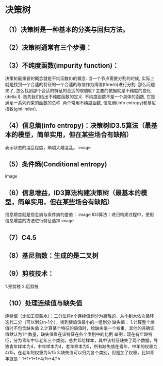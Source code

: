 # 决策树

## （1）决策树是一种基本的分类与回归方法。

## （2）决策树通常有三个步骤：

## （3）不纯度函数(impurity function)：
决策树最重要的概念就是不纯函数(I)的概念. 当一个节点需要分割的时候, 实际上就是找到一个合适的特征的一个合适的取值作为阈值(thresh)进行分割. 那么问题来了, 怎么找到那个合适的特征的合适的取值呢? 主要的依据就是不纯度的变化(delta I). 首先我们给出不纯度函数的定义. 不纯度函数不是一个具体的函数, 它是满足一系列约束的函数的总称.
两个常用不纯度函数, 信息熵(info entropy)和基尼指数(gini index).

## （4）信息熵(info entropy)：决策树ID3.5算法（最基本的模型，简单实用，但在某些场合有缺陷）
表示状态的混乱程度，熵越大越混乱。
image

## （5）条件熵(Conditional entropy)
image

## （6）信息增益，ID3算法构建决策树（最基本的模型，简单实用，但在某些场合有缺陷）
信息增益就是信息熵与条件熵的差值：
image
ID3算法：递归构建过程中，使用信息增益的方法进行特征选择
image

## （7）C4.5

## （8）基尼指数：生成的是二叉树

## （9）剪枝技术：
1.预剪枝
2.后剪枝

## （10）处理连续值与缺失值
连续值（比如工资薪水）：二分法将n个连续值划分为离散的，从小到大依次循环迭代二分（可以划分n-1个），找到使熵值最小的一组划分
缺失值：
1.计算整个熵值时不包含缺失值
2.计算某个特征的熵值时，给缺失值一个权重，其他的非确实值默认为1个数量，缺失值看在该特征在各个类别中的比例
举例：现在有年龄特征，分为青年中年老年三个类别，总共15给样本，其中该特征缺失了两个数据，导致青年样本为4，中年样本为4，老年样本为5，所有缺失值在青年，中年的权重为4/15，在老年的权重为5/15
3.缺失值可以归为各个类别，但是加了权重，比如青年就是：1+1+1+1+4/15+4/15

